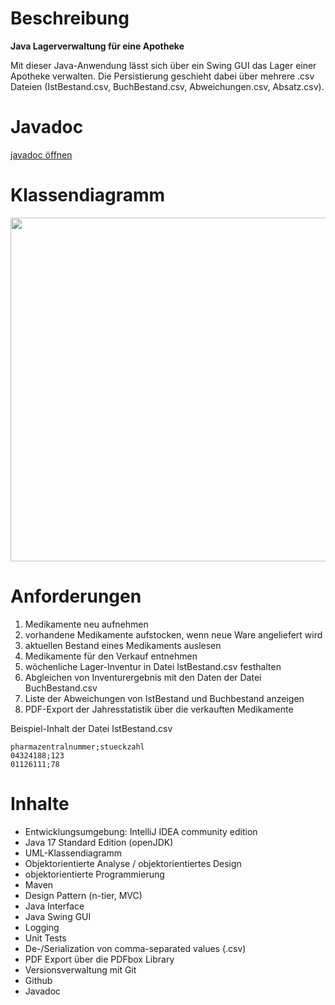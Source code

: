 # Beschreibung
__Java Lagerverwaltung für eine Apotheke__

Mit dieser Java-Anwendung lässt sich über ein Swing GUI das Lager einer Apotheke verwalten.
Die Persistierung geschieht dabei über mehrere .csv Dateien (IstBestand.csv, BuchBestand.csv, Abweichungen.csv, Absatz.csv).

# Javadoc

<a href="https://htmlpreview.github.io/?https://raw.githubusercontent.com/j-grosse/Lagerverwaltung-Apotheke/main/javadoc/com/apothekenlager/package-summary.html">javadoc öffnen</a>


# Klassendiagramm

<img height="550px" src="LagerApp Class Diagram.drawio.png">


# Anforderungen

1. Medikamente neu aufnehmen
2. vorhandene Medikamente aufstocken, wenn neue Ware angeliefert wird
3. aktuellen Bestand eines Medikaments auslesen
4. Medikamente für den Verkauf entnehmen
5. wöchenliche Lager-Inventur in Datei IstBestand.csv festhalten
6. Abgleichen von Inventurergebnis mit den Daten der Datei BuchBestand.csv 
7. Liste der Abweichungen von IstBestand und Buchbestand anzeigen
8. PDF-Export der Jahresstatistik über die verkauften Medikamente

Beispiel-Inhalt der Datei IstBestand.csv
```
pharmazentralnummer;stueckzahl
04324188;123
01126111;78
```


# Inhalte

- Entwicklungsumgebung: IntelliJ IDEA community edition
- Java 17 Standard Edition (openJDK)
- UML-Klassendiagramm
- Objektorientierte Analyse / objektorientiertes Design
- objektorientierte Programmierung
- Maven
- Design Pattern (n-tier, MVC)
- Java Interface
- Java Swing GUI
- Logging
- Unit Tests
- De-/Serialization von comma-separated values (.csv)
- PDF Export über die PDFbox Library
- Versionsverwaltung mit Git
- Github
- Javadoc
